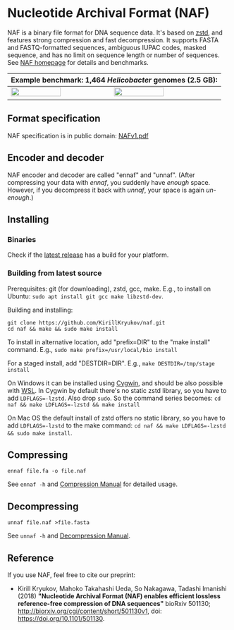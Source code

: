 # Nucleotide Archival Format (NAF)

NAF is a binary file format for DNA sequence data.
It's based on [zstd](http://www.zstd.net/), and features strong compression and fast decompression.
It supports FASTA and FASTQ-formatted sequences, ambiguous IUPAC codes, masked sequence,
and has no limit on sequence length or number of sequences. See [NAF homepage](http://kirill-kryukov.com/study/naf/) for details and benchmarks.

| Example benchmark: 1,464 _Helicobacter_ genomes (2.5 GB): |
|-----------------------------------------------------------|
| <img src="http://kirill-kryukov.com/study/naf/images/Helicobacter-compressed-size-vs-comp-dec-time.svg" width="49%" height="49%"> <img src="http://kirill-kryukov.com/study/naf/images/Helicobacter-compressed-size-vs-dec-time.svg" width="49%" height="49%"> |


## Format specification

NAF specification is in public domain: [NAFv1.pdf](NAFv1.pdf)

## Encoder and decoder

NAF encoder and decoder are called "ennaf" and "unnaf".
(After compressing your data with _ennaf_, you suddenly have _enough_ space.
However, if you decompress it back with _unnaf_, your space is again _un-enough_.)

## Installing

### Binaries

Check if the [latest release](https://github.com/KirillKryukov/naf/releases) has a build for your platform.

### Building from latest source

Prerequisites: git (for downloading), zstd, gcc, make.
E.g., to install on Ubuntu: `sudo apt install git gcc make libzstd-dev`.

Building and installing:

```
git clone https://github.com/KirillKryukov/naf.git
cd naf && make && sudo make install
```

To install in alternative location, add "prefix=DIR" to the "make install" command. E.g., `sudo make prefix=/usr/local/bio install`

For a staged install, add "DESTDIR=DIR". E.g., `make DESTDIR=/tmp/stage install`

On Windows it can be installed using [Cygwin](https://www.cygwin.com/),
and should be also possible with [WSL](https://docs.microsoft.com/en-us/windows/wsl/install-win10).
In Cygwin by default there's no static zstd library, so you have to add `LDFLAGS=-lzstd`. Also drop `sudo`.
So the command series becomes: `cd naf && make LDFLAGS=-lzstd && make install`

On Mac OS the default install of zstd offers no static library,
so you have to add `LDFLAGS=-lzstd` to the make command: `cd naf && make LDFLAGS=-lzstd && sudo make install`.

## Compressing

`ennaf file.fa -o file.naf`

See `ennaf -h` and [Compression Manual](Compress.md) for detailed usage.

## Decompressing

`unnaf file.naf >file.fasta`

See `unnaf -h` and [Decompression Manual](Decompress.md).

## Reference

If you use NAF, feel free to cite our preprint:

 * Kirill Kryukov, Mahoko Takahashi Ueda, So Nakagawa, Tadashi Imanishi (2018)
**"Nucleotide Archival Format (NAF) enables efficient lossless reference-free compression of DNA sequences"**
bioRxiv 501130; http://biorxiv.org/cgi/content/short/501130v1, doi: https://doi.org/10.1101/501130.
